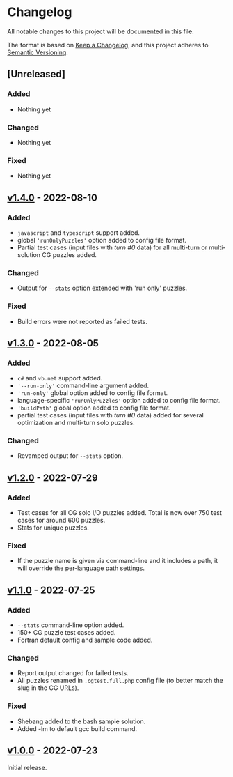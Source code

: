 # Changelog

All notable changes to this project will be documented in this file.

The format is based on [Keep a Changelog](https://keepachangelog.com/en/1.0.0/),
and this project adheres to [Semantic Versioning](https://semver.org/spec/v2.0.0.html).

## [Unreleased]

### Added

- Nothing yet

### Changed

- Nothing yet

### Fixed

- Nothing yet

## [v1.4.0](https://github.com/tbali0524/cgtest/releases/v1.4.0) - 2022-08-10

### Added

- `javascript` and `typescript` support added.
- global `'runOnlyPuzzles'` option added to config file format.
- Partial test cases (input files with _turn #0_ data) for all multi-turn or multi-solution CG puzzles added.

### Changed

- Output for `--stats` option extended with 'run only' puzzles.

### Fixed

- Build errors were not reported as failed tests.

## [v1.3.0](https://github.com/tbali0524/cgtest/releases/v1.3.0) - 2022-08-05

### Added

- `c#` and `vb.net` support added.
- `'--run-only'` command-line argument added.
- `'run-only'` global option added to config file format.
- language-specific `'runOnlyPuzzles'` option added to config file format.
- `'buildPath'` global option added to config file format.
- partial test cases (input files with _turn #0_ data) added for several optimization and multi-turn solo puzzles.

### Changed

- Revamped output for `--stats` option.

## [v1.2.0](https://github.com/tbali0524/cgtest/releases/v1.2.0) - 2022-07-29

### Added

- Test cases for all CG solo I/O puzzles added. Total is now over 750 test cases for around 600 puzzles.
- Stats for unique puzzles.

### Fixed

- If the puzzle name is given via command-line and it includes a path, it will override the per-language path settings.

## [v1.1.0](https://github.com/tbali0524/cgtest/releases/v1.1.0) - 2022-07-25

### Added

- `--stats` command-line option added.
- 150+ CG puzzle test cases added.
- Fortran default config and sample code added.

### Changed

- Report output changed for failed tests.
- All puzzles renamed in `.cgtest.full.php` config file (to better match the slug in the CG URLs).

### Fixed

- Shebang added to the bash sample solution.
- Added -lm to default gcc build command.

## [v1.0.0](https://github.com/tbali0524/cgtest/releases/v1.0.0) - 2022-07-23

Initial release.
